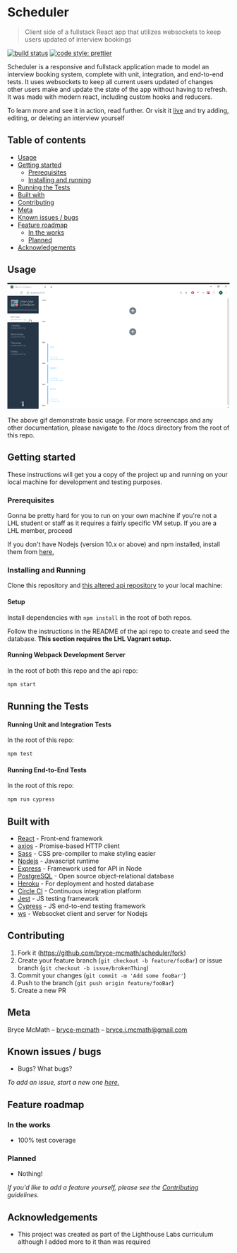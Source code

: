# Scheduler

> Client side of a fullstack React app that utilizes websockets to keep users updated of interview bookings

<!-- Badges -->

[![build status](https://img.shields.io/circleci/build/github/bryce-mcmath/scheduler/master?label=circleci)](https://circleci.com/gh/bryce-mcmath/scheduler)
[![code style: prettier](https://img.shields.io/badge/code_style-prettier-ff69b4.svg)](https://github.com/prettier/prettier)

Scheduler is a responsive and fullstack application made to model an interview booking system, complete with unit, integration, and end-to-end tests. It uses websockets to keep all current users updated of changes other users make and update the state of the app without having to refresh. It was made with modern react, including custom hooks and reducers.

To learn more and see it in action, read further. Or visit it [live](https://suspicious-hodgkin-62d695.netlify.com/) and try adding, editing, or deleting an interview yourself

## Table of contents

- [Usage](#usage)
- [Getting started](#getting-started)
  - [Prerequisites](#prerequisites)
  - [Installing and running](#installing-and-running)
- [Running the Tests](#running-the-tests)
- [Built with](#built-with)
- [Contributing](#contributing)
- [Meta](#meta)
- [Known issues / bugs](#known-issues-/-bugs)
- [Feature roadmap](#feature-roadmap)
  - [In the works](#in-the-works)
  - [Planned](#planned)
- [Acknowledgements](#acknowledgements)

## Usage

<!-- Gif -->
![Scheduler Usage](https://raw.githubusercontent.com/bryce-mcmath/scheduler/master/docs/demo.gif)

The above gif demonstrate basic usage. For more screencaps and any other documentation, please navigate to the /docs directory from the root of this repo.

## Getting started

These instructions will get you a copy of the project up and running on your local machine for development and testing purposes.

### Prerequisites

Gonna be pretty hard for you to run on your own machine if you're not a LHL student or staff as it requires a fairly specific VM setup. If you are a LHL member, proceed

If you don't have Nodejs (version 10.x or above) and npm installed, install them from [here.](https://nodejs.org/en/)

### Installing and Running

Clone this repository and [this altered api repository](https://github.com/bryce-mcmath/scheduler-api) to your local machine:

#### Setup

Install dependencies with `npm install` in the root of both repos.

Follow the instructions in the README of the api repo to create and seed the database. **This section requires the LHL Vagrant setup.**

#### Running Webpack Development Server

In the root of both this repo and the api repo:

```sh
npm start
```

## Running the Tests

#### Running Unit and Integration Tests

In the root of this repo:

```sh
npm test
```

#### Running End-to-End Tests

In the root of this repo:

```sh
npm run cypress
```


## Built with

- [React](https://vuejs.org/) - Front-end framework
- [axios](https://github.com/axios/axios) - Promise-based HTTP client
- [Sass](https://sass-lang.com/) - CSS pre-compiler to make styling easier
- [Nodejs](https://nodejs.org/en/) - Javascript runtime
- [Express](https://expressjs.com/) - Framework used for API in Node
- [PostgreSQL](https://www.postgresql.org/) - Open source object-relational database
- [Heroku]() - For deployment and hosted database
- [Circle CI]() - Continuous integration platform
- [Jest]() - JS testing framework
- [Cypress]() - JS end-to-end testing framework
- [ws]() - Websocket client and server for Nodejs

## Contributing

1. Fork it (<https://github.com/bryce-mcmath/scheduler/fork>)
2. Create your feature branch (`git checkout -b feature/fooBar`) or issue branch (`git checkout -b issue/brokenThing`)
3. Commit your changes (`git commit -m 'Add some fooBar'`)
4. Push to the branch (`git push origin feature/fooBar`)
5. Create a new PR

## Meta

Bryce McMath – [bryce-mcmath](https://github.com/bryce-mcmath) – bryce.j.mcmath@gmail.com

## Known issues / bugs

- Bugs? What bugs?

_To add an issue, start a new one [here.](https://github.com/bryce-mcmath/scheduler/issues)_

## Feature roadmap

### In the works

- 100% test coverage

### Planned

- Nothing!

_If you'd like to add a feature yourself, please see the [Contributing](#contributing) guidelines._

## Acknowledgements

- This project was created as part of the Lighthouse Labs curriculum although I added more to it than was required
